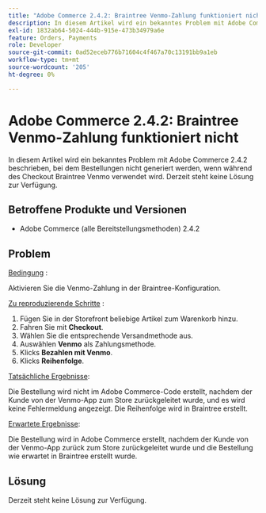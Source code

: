 ```yaml
---
title: "Adobe Commerce 2.4.2: Braintree Venmo-Zahlung funktioniert nicht"
description: In diesem Artikel wird ein bekanntes Problem mit Adobe Commerce 2.4.2 beschrieben, bei dem Bestellungen nicht generiert werden, wenn während des Checkout Braintree Venmo verwendet wird. Derzeit steht keine Lösung zur Verfügung.
exl-id: 1832ab64-5024-444b-915e-473b34979a6e
feature: Orders, Payments
role: Developer
source-git-commit: 0ad52eceb776b71604c4f467a70c13191bb9a1eb
workflow-type: tm+mt
source-wordcount: '205'
ht-degree: 0%

---
```


# Adobe Commerce 2.4.2: Braintree Venmo-Zahlung funktioniert nicht

In diesem Artikel wird ein bekanntes Problem mit Adobe Commerce 2.4.2 beschrieben, bei dem Bestellungen nicht generiert werden, wenn während des Checkout Braintree Venmo verwendet wird. Derzeit steht keine Lösung zur Verfügung.

## Betroffene Produkte und Versionen

* Adobe Commerce (alle Bereitstellungsmethoden) 2.4.2

## Problem

<u>Bedingung</u> :

Aktivieren Sie die Venmo-Zahlung in der Braintree-Konfiguration.

<u>Zu reproduzierende Schritte</u> :

1. Fügen Sie in der Storefront beliebige Artikel zum Warenkorb hinzu.
1. Fahren Sie mit **Checkout**.
1. Wählen Sie die entsprechende Versandmethode aus.
1. Auswählen **Venmo** als Zahlungsmethode.
1. Klicks **Bezahlen mit Venmo**.
1. Klicks **Reihenfolge**.

<u>Tatsächliche Ergebnisse</u>:

Die Bestellung wird nicht im Adobe Commerce-Code erstellt, nachdem der Kunde von der Venmo-App zum Store zurückgeleitet wurde, und es wird keine Fehlermeldung angezeigt. Die Reihenfolge wird in Braintree erstellt.

<u>Erwartete Ergebnisse</u>:

Die Bestellung wird in Adobe Commerce erstellt, nachdem der Kunde von der Venmo-App zurück zum Store zurückgeleitet wurde und die Bestellung wie erwartet in Braintree erstellt wurde.

## Lösung

Derzeit steht keine Lösung zur Verfügung.
